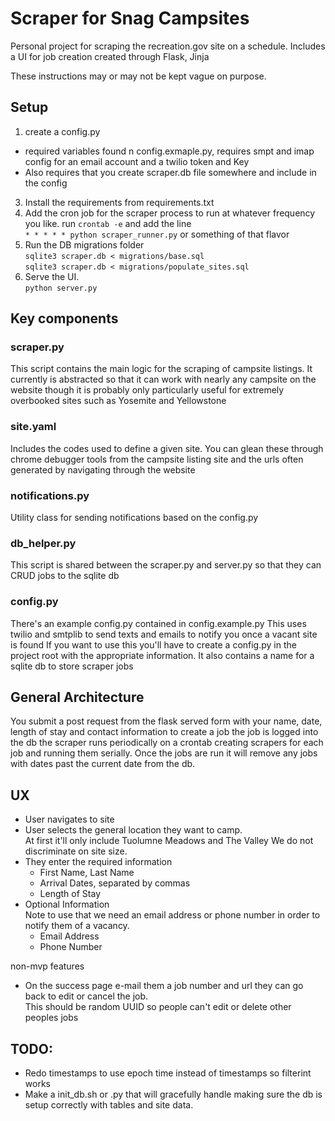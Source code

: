 # Scraper for Snag Campsites

Personal project for scraping the recreation.gov site on a schedule.
Includes a UI for job creation created through Flask, Jinja

These instructions may or may not be kept vague on purpose.

## Setup
1. create a config.py  
  - required variables found n config.exmaple.py, requires smpt and imap config for an email account and a twilio token and Key
  - Also requires that you create scraper.db file somewhere and include in the config
3. Install the requirements from requirements.txt
2. Add the cron job for the scraper process to run at whatever frequency you like.
  run `crontab -e` and add the line  
   `* * * * * python scraper_runner.py`
   or something of that flavor  
3. Run the DB migrations folder  
  `sqlite3 scraper.db < migrations/base.sql`  
  `sqlite3 scraper.db < migrations/populate_sites.sql`
4. Serve the UI.  
  `python server.py`

## Key components
### scraper.py
This script contains the main logic for the scraping of campsite listings. It currently is abstracted so that it can work with nearly any campsite on the website though it is probably only particularly useful for extremely overbooked sites such as Yosemite and Yellowstone

### site.yaml
Includes the codes used to define a given site. You can glean these through chrome debugger tools from the campsite listing site and the urls often generated by navigating through the website

### notifications.py
Utility class for sending notifications based on the config.py

### db_helper.py
This script is shared between the scraper.py and server.py so that they can CRUD jobs to the sqlite db

### config.py
There's an example config.py contained in config.example.py
This uses twilio and smtplib to send texts and emails to notify you once a vacant site is found
If you want to use this you'll have to create a config.py in the project root with the appropriate information.
It also contains a name for a sqlite db to store scraper jobs

## General Architecture
You submit a post request from the flask served form with your name, date, length of stay and contact information to create a job
the job is logged into the db
the scraper runs periodically on a crontab creating scrapers for each job and running them serially. Once the jobs are run it will remove any jobs with dates past the current date from the db.

## UX
- User navigates to site
- User selects the general location they want to camp.  
  At first it'll only include Tuolumne Meadows and The Valley
  We do not discriminate on site size.
- They enter the required information
  - First Name, Last Name
  - Arrival Dates, separated by commas
  - Length of Stay
- Optional Information  
  Note to use that we need an email address or phone number in order to notify them of a vacancy.
  - Email Address
  - Phone Number

non-mvp features
  - On the success page e-mail them a job number and url they can go back to edit or cancel the job.  
  This should be random UUID so people can't edit or delete other peoples jobs

## TODO:
- Redo timestamps to use epoch time instead of timestamps so filterint works
- Make a init_db.sh or .py that will gracefully handle making sure the db is setup correctly with tables and site data.
